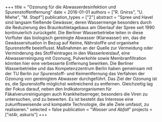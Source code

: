 +++
title = "Ozonung  für die Abwasserdesinfektion und Spurenstoffentfernung"
date = 2016-01-01
authors = ["R. Gnirss", "U. Miehe", "M. Stapf"]
publication_types = ["2"]
abstract = "Spree und Havel sind langsam fließende Gewässer, deren Wassermenge besonders durch die Reduzierung des Braunkohletagebaus am Oberlauf der Spree seit 1990 kontinuierlich zurückgeht. Die Berliner Wasserbetriebe leiten in diese Vorfluter das biologisch gereinigte Abwasser (Klarwasser) ein, das die Gewässersituation in Bezug auf Keime, NährstofFe und organisehe Spurenstoffe beeinflusst. Maßnahmen an der Quelle zur Vermeidung oder Verminderung des StofFeintrages in den Wasserkreislauf, eine Abwasserreinigung mit Ozonung, Pulverkohle sowie Membranfiltration könnten hier eine verbesserte Entfernung bewirken. Die Berliner Wasserbetriebe und das Kompetenzzentrum Berlin haben gemeinsam mit der TU Berlin zur Spurenstoff- und Keimentfernung das Verfahren der Ozonung von gereinigtem Abwasser durchgeführt. Das Ziel der Ozonung ist es, die Spurenstoffe möglichst weitreichend zu entfernen. Gleichzeitig lag der Fokus darauf, neben den Indikatororganismen für Fäkalverunreinigungen auch Krankheitserreger, besonders die Viren zu untersuchen, und zu bewerten. Es ist besteht das Interesse eine zukunftsweisende und kompakte Technologie, die alle Ziele umfasst, zu realisieren."
selected = false
publication = "*Wasser und Abfall*"
projects = ["ist4r, askuris"]
+++

